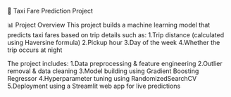 🚖 Taxi Fare Prediction Project

📊 Project Overview
This project builds a machine learning model that predicts taxi fares based on trip details such as:
1.Trip distance (calculated using Haversine formula)
2.Pickup hour
3.Day of the week
4.Whether the trip occurs at night

The project includes:
1.Data preprocessing & feature engineering
2.Outlier removal & data cleaning
3.Model building using Gradient Boosting Regressor
4.Hyperparameter tuning using RandomizedSearchCV
5.Deployment using a Streamlit web app for live predictions
